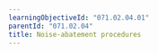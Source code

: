 ```yaml
---
learningObjectiveId: "071.02.04.01"
parentId: "071.02.04"
title: Noise-abatement procedures
---
```

